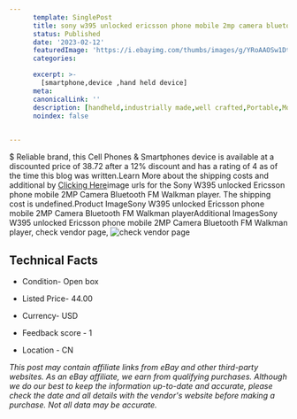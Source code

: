 ```yaml
---
      template: SinglePost
      title: sony w395 unlocked ericsson phone mobile 2mp camera bluetooth fm walkman player
      status: Published
      date: '2023-02-12'
      featuredImage: 'https://i.ebayimg.com/thumbs/images/g/YRoAAOSw1DtXFzle/s-l225.jpg'
      categories: 

      excerpt: >-
        [smartphone,device ,hand held device]
      meta:
      canonicalLink: ''
      description: [handheld,industrially made,well crafted,Portable,Mobile,Compact,Convenient,Lightweight,Maneuverable,Man-portable,Miniature,Carriable,Hand-held,Light,Holdable,Transportable,Mobile device,Pocket-sized,On-the-go,Wireless,Cordless,Compact size,Convenient size, smartphone,device ,hand held device]
      noindex: false

        
---
```

$
    Reliable brand, this Cell Phones & Smartphones device is available at a discounted price of 38.72 after a 12% discount and has a rating of 4 as of the time this blog was written.Learn More about the shipping costs and additional by [Clicking Here](https://www.ebay.com/itm/314381320116?hash=item4932963fb4%3Ag%3AYRoAAOSw1DtXFzle&mkevt=1&mkcid=1&mkrid=711-53200-19255-0&campid=%253CePNCampaignId%253E&customid=%253CreferenceId%253E&toolid=10049)image urls for the Sony W395 unlocked Ericsson phone mobile 2MP Camera Bluetooth FM Walkman player. The shipping cost is undefined.Product ImageSony W395 unlocked Ericsson phone mobile 2MP Camera Bluetooth FM Walkman playerAdditional ImagesSony W395 unlocked Ericsson phone mobile 2MP Camera Bluetooth FM Walkman player, check vendor page, ![check vendor page](https://origin-galleryplus.ebayimg.com/ws/web/314381320116_2_0_1/225x225.jpg,https://origin-galleryplus.ebayimg.com/ws/web/314381320116_3_0_1/225x225.jpg,https://origin-galleryplus.ebayimg.com/ws/web/314381320116_4_0_1/225x225.jpg,https://origin-galleryplus.ebayimg.com/ws/web/314381320116_5_0_1/225x225.jpg,https://origin-galleryplus.ebayimg.com/ws/web/314381320116_6_0_1/225x225.jpg,https://origin-galleryplus.ebayimg.com/ws/web/314381320116_7_0_1/225x225.jpg,https://origin-galleryplus.ebayimg.com/ws/web/314381320116_8_0_1/225x225.jpg)
    
    

 ## Technical Facts 



     
      

 - Condition- Open box 


      

 - Listed Price- 44.00 


      

 - Currency- USD 


      

 - Feedback score - 1 


      

 - Location - CN 


      
      

 *_This post may contain affiliate links from eBay and other third-party websites. As an eBay affiliate, we earn from qualifying purchases. Although we do our best to keep the information up-to-date and accurate, please check the date and all details with the vendor's website before making a purchase. Not all data may be accurate._*



    
    
    
    
    